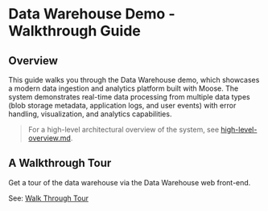 # Data Warehouse Demo - Walkthrough Guide

## Overview
This guide walks you through the Data Warehouse demo, which showcases a modern data ingestion and analytics platform built with Moose. The system demonstrates real-time data processing from multiple data types (blob storage metadata, application logs, and user events) with error handling, visualization, and analytics capabilities.

> For a high-level architectural overview of the system, see [high-level-overview.md](./high-level-overview.md).

## A Walkthrough Tour

Get a tour of the data warehouse via the Data Warehouse web front-end.

See: [Walk Through Tour](walkthrough.md)
